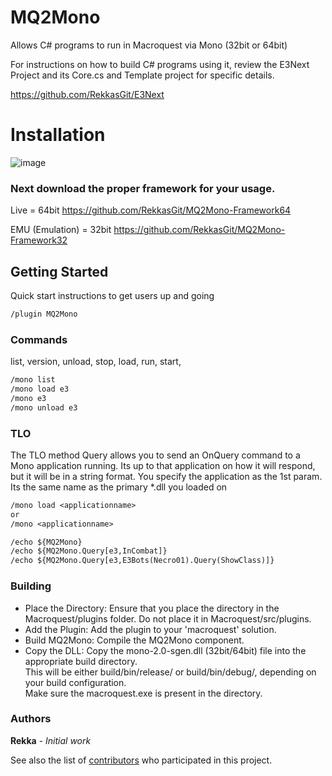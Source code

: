 # MQ2Mono

Allows C# programs to run in Macroquest via Mono (32bit or 64bit)

For instructions on how to build C# programs using it, review the E3Next Project and its Core.cs and Template project for specific details.

https://github.com/RekkasGit/E3Next

# Installation

![image](https://github.com/RekkasGit/MQ2Mono/assets/4657161/d5195a0c-0da2-47dd-988c-ae129108dc59)


### Next download the proper framework for your usage. 

Live = 64bit
https://github.com/RekkasGit/MQ2Mono-Framework64

EMU (Emulation) = 32bit
https://github.com/RekkasGit/MQ2Mono-Framework32

## Getting Started

Quick start instructions to get users up and going

```txt
/plugin MQ2Mono
```

### Commands

list, version, unload, stop, load, run, start, 

```txt
/mono list
/mono load e3
/mono e3
/mono unload e3
```

### TLO
The TLO method Query allows you to send an OnQuery command to a Mono application running. Its up to that application
on how it will respond, but it will be in a string format. You specify the application as the 1st param. Its the same name as the primary *.dll you loaded on 
```txt
/mono load <applicationname> 
or
/mono <applicationname>
```
```txt
/echo ${MQ2Mono}
/echo ${MQ2Mono.Query[e3,InCombat]}
/echo ${MQ2Mono.Query[e3,E3Bots(Necro01).Query(ShowClass)]}
```



### Building

<ul>
  <li>Place the Directory: Ensure that you place the directory in the Macroquest/plugins folder. Do not place it in Macroquest/src/plugins. </li>
<li>Add the Plugin: Add the plugin to your 'macroquest' solution. </li>
<li>Build MQ2Mono: Compile the MQ2Mono component.</li>
<li>Copy the DLL:  Copy the mono-2.0-sgen.dll (32bit/64bit) file into the appropriate build directory. <br/>
This will be either build/bin/release/ or build/bin/debug/, depending on your build configuration.<br/>
Make sure the macroquest.exe is present in the directory.<br/>
</li>
</ul>

### Authors

**Rekka** - *Initial work*

See also the list of [contributors](https://github.com/your/project/contributors) who participated in this project.

